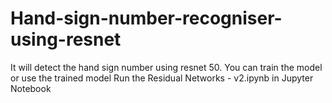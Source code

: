 # Hand-sign-number-recogniser-using-resnet
It will detect the hand sign number using resnet 50.
You can train the model or use the trained model
Run the Residual Networks - v2.ipynb in Jupyter Notebook
